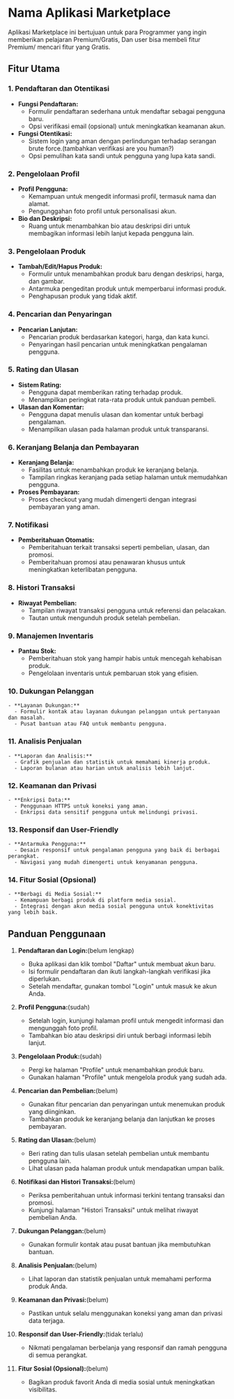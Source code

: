 # Nama Aplikasi Marketplace

Aplikasi Marketplace ini bertujuan untuk para Programmer yang ingin memberikan pelajaran Premium/Gratis,
Dan user bisa membeli fitur Premium/ mencari fitur yang Gratis.

## Fitur Utama

### 1. Pendaftaran dan Otentikasi

- **Fungsi Pendaftaran:**
  - Formulir pendaftaran sederhana untuk mendaftar sebagai pengguna baru.
  - Opsi verifikasi email (opsional) untuk meningkatkan keamanan akun.
- **Fungsi Otentikasi:**
  - Sistem login yang aman dengan perlindungan terhadap serangan brute force.(tambahkan verifikasi are you human?)
  - Opsi pemulihan kata sandi untuk pengguna yang lupa kata sandi.

### 2. Pengelolaan Profil

- **Profil Pengguna:**
  - Kemampuan untuk mengedit informasi profil, termasuk nama dan alamat.
  - Pengunggahan foto profil untuk personalisasi akun.
- **Bio dan Deskripsi:**
  - Ruang untuk menambahkan bio atau deskripsi diri untuk membagikan informasi lebih lanjut kepada pengguna lain.

### 3. Pengelolaan Produk

- **Tambah/Edit/Hapus Produk:**
  - Formulir untuk menambahkan produk baru dengan deskripsi, harga, dan gambar.
  - Antarmuka pengeditan produk untuk memperbarui informasi produk.
  - Penghapusan produk yang tidak aktif.

### 4. Pencarian dan Penyaringan

- **Pencarian Lanjutan:**
  - Pencarian produk berdasarkan kategori, harga, dan kata kunci.
  - Penyaringan hasil pencarian untuk meningkatkan pengalaman pengguna.

### 5. Rating dan Ulasan

- **Sistem Rating:**
  - Pengguna dapat memberikan rating terhadap produk.
  - Menampilkan peringkat rata-rata produk untuk panduan pembeli.
- **Ulasan dan Komentar:**
  - Pengguna dapat menulis ulasan dan komentar untuk berbagi pengalaman.
  - Menampilkan ulasan pada halaman produk untuk transparansi.

### 6. Keranjang Belanja dan Pembayaran

- **Keranjang Belanja:**
  - Fasilitas untuk menambahkan produk ke keranjang belanja.
  - Tampilan ringkas keranjang pada setiap halaman untuk memudahkan pengguna.
- **Proses Pembayaran:**
  - Proses checkout yang mudah dimengerti dengan integrasi pembayaran yang aman.

### 7. Notifikasi

- **Pemberitahuan Otomatis:**
  - Pemberitahuan terkait transaksi seperti pembelian, ulasan, dan promosi.
  - Pemberitahuan promosi atau penawaran khusus untuk meningkatkan keterlibatan pengguna.

### 8. Histori Transaksi

- **Riwayat Pembelian:**
  - Tampilan riwayat transaksi pengguna untuk referensi dan pelacakan.
  - Tautan untuk mengunduh produk setelah pembelian.

### 9. Manajemen Inventaris

- **Pantau Stok:**
  - Pemberitahuan stok yang hampir habis untuk mencegah kehabisan produk.
  - Pengelolaan inventaris untuk pembaruan stok yang efisien.

### 10. Dukungan Pelanggan

    - **Layanan Dukungan:**
      - Formulir kontak atau layanan dukungan pelanggan untuk pertanyaan dan masalah.
      - Pusat bantuan atau FAQ untuk membantu pengguna.

### 11. Analisis Penjualan

    - **Laporan dan Analisis:**
      - Grafik penjualan dan statistik untuk memahami kinerja produk.
      - Laporan bulanan atau harian untuk analisis lebih lanjut.

### 12. Keamanan dan Privasi

    - **Enkripsi Data:**
      - Penggunaan HTTPS untuk koneksi yang aman.
      - Enkripsi data sensitif pengguna untuk melindungi privasi.

### 13. Responsif dan User-Friendly

    - **Antarmuka Pengguna:**
      - Desain responsif untuk pengalaman pengguna yang baik di berbagai perangkat.
      - Navigasi yang mudah dimengerti untuk kenyamanan pengguna.

### 14. Fitur Sosial (Opsional)

    - **Berbagi di Media Sosial:**
      - Kemampuan berbagi produk di platform media sosial.
      - Integrasi dengan akun media sosial pengguna untuk konektivitas yang lebih baik.

## Panduan Penggunaan

1. **Pendaftaran dan Login:**(belum lengkap)

   - Buka aplikasi dan klik tombol "Daftar" untuk membuat akun baru.
   - Isi formulir pendaftaran dan ikuti langkah-langkah verifikasi jika diperlukan.
   - Setelah mendaftar, gunakan tombol "Login" untuk masuk ke akun Anda.

2. **Profil Pengguna:**(sudah)

   - Setelah login, kunjungi halaman profil untuk mengedit informasi dan mengunggah foto profil.
   - Tambahkan bio atau deskripsi diri untuk berbagi informasi lebih lanjut.

3. **Pengelolaan Produk:**(sudah)

   - Pergi ke halaman "Profile" untuk menambahkan produk baru.
   - Gunakan halaman "Profile" untuk mengelola produk yang sudah ada.

4. **Pencarian dan Pembelian:**(belum)

   - Gunakan fitur pencarian dan penyaringan untuk menemukan produk yang diinginkan.
   - Tambahkan produk ke keranjang belanja dan lanjutkan ke proses pembayaran.

5. **Rating dan Ulasan:**(belum)

   - Beri rating dan tulis ulasan setelah pembelian untuk membantu pengguna lain.
   - Lihat ulasan pada halaman produk untuk mendapatkan umpan balik.

6. **Notifikasi dan Histori Transaksi:**(belum)

   - Periksa pemberitahuan untuk informasi terkini tentang transaksi dan promosi.
   - Kunjungi halaman "Histori Transaksi" untuk melihat riwayat pembelian Anda.

7. **Dukungan Pelanggan:**(belum)

   - Gunakan formulir kontak atau pusat bantuan jika membutuhkan bantuan.

8. **Analisis Penjualan:**(belum)

   - Lihat laporan dan statistik penjualan untuk memahami performa produk Anda.

9. **Keamanan dan Privasi:**(belum)

   - Pastikan untuk selalu menggunakan koneksi yang aman dan privasi data terjaga.

10. **Responsif dan User-Friendly:**(tidak terlalu)

    - Nikmati pengalaman berbelanja yang responsif dan ramah pengguna di semua perangkat.

11. **Fitur Sosial (Opsional):**(belum)
    - Bagikan produk favorit Anda di media sosial untuk meningkatkan visibilitas.
